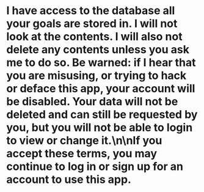 # I have access to the database all your goals are stored in. I will not look at the contents. I will also not delete any contents unless you ask me to do so. Be warned: if I hear that you are misusing, or trying to hack or deface this app, your account will be disabled. Your data will not be deleted and can still be requested by you, but you will not be able to login to view or change it.\n\nIf you accept these terms, you may continue to log in or sign up for an account to use this app.
